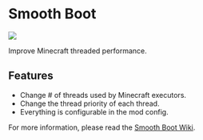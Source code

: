 # Smooth Boot
[![](https://jitpack.io/v/UltimateBoomer/mc-smoothboot.svg)](https://jitpack.io/#UltimateBoomer/mc-smoothboot)

Improve Minecraft threaded performance.

## Features

 - Change # of threads used by Minecraft executors.
 - Change the thread priority of each thread.
 - Everything is configurable in the mod config.

For more information, please read the [Smooth Boot Wiki](../../wiki).